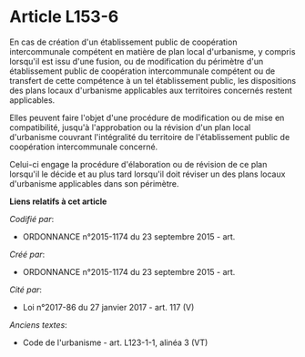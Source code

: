 # Article L153-6

En cas de création d'un établissement public de coopération intercommunale compétent en matière de plan local d'urbanisme, y
compris lorsqu'il est issu d'une fusion, ou de modification du périmètre d'un établissement public de coopération
intercommunale compétent ou de transfert de cette compétence à un tel établissement public, les dispositions des plans locaux
d'urbanisme applicables aux territoires concernés restent applicables.

Elles peuvent faire l'objet d'une procédure de modification ou de mise en compatibilité, jusqu'à l'approbation ou la révision
d'un plan local d'urbanisme couvrant l'intégralité du territoire de l'établissement public de coopération intercommunale
concerné.

Celui-ci engage la procédure d'élaboration ou de révision de ce plan lorsqu'il le décide et au plus tard lorsqu'il doit
réviser un des plans locaux d'urbanisme applicables dans son périmètre.

**Liens relatifs à cet article**

_Codifié par_:

  - ORDONNANCE n°2015-1174 du 23 septembre 2015 - art.

_Créé par_:

  - ORDONNANCE n°2015-1174 du 23 septembre 2015 - art.

_Cité par_:

  - Loi n°2017-86 du 27 janvier 2017 - art. 117 (V)

_Anciens textes_:

  - Code de l'urbanisme - art. L123-1-1, alinéa 3  (VT)

